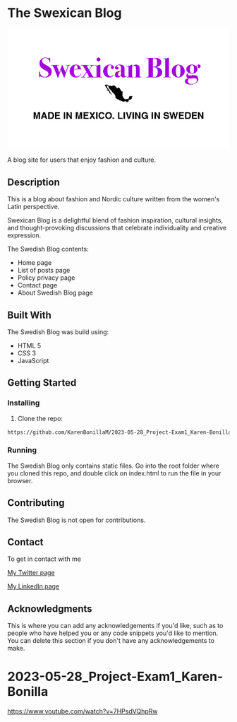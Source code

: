 # The Swexican Blog

![image](./images/logo.png)

A blog site for users that enjoy fashion and culture.

## Description

This is a blog about fashion and Nordic culture written from the women's Latin perspective.

Swexican Blog is a delightful blend of fashion inspiration, cultural insights, and thought-provoking discussions that celebrate individuality and creative expression.

The Swedish Blog contents:

- Home page
- List of posts page
- Policy privacy page
- Contact page
- About Swedish Blog page

## Built With

The Swedish Blog was build using:

- HTML 5
- CSS 3
- JavaScript

## Getting Started

### Installing

1. Clone the repo:

```bash
https://github.com/KarenBonillaM/2023-05-28_Project-Exam1_Karen-Bonilla.git
```

### Running

The Swedish Blog only contains static files.
Go into the root folder where you cloned this repo, and double click on index.html to run the file in your browser.

## Contributing

The Swedish Blog is not open for contributions.

## Contact

To get in contact with me

[My Twitter page](www.twitter.com)

[My LinkedIn page](www.linkedin.com)

## Acknowledgments

This is where you can add any acknowledgements if you'd like, such as to people who have helped you or any code snippets you'd like to mention. You can delete this section if you don't have any acknowledgements to make.

# 2023-05-28_Project-Exam1_Karen-Bonilla

https://www.youtube.com/watch?v=7HPsdVQhpRw
